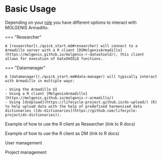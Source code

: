 # Basic Usage

Depending on your [role](./quick_start.md#quick-start) you have different options to interact with MOLGENIS Armadillo.

=== "Researcher"

    A [researcher](./quick_start.md#researcher) will connect to a Armadillo server with a R client [DSMolgenisArmadillo](https://molgenis.github.io/molgenis-r-datashield/), this client allows for execution of DataSHIELD functions.

=== "Datamanager"

    A [datamanager](./quick_start.md#data-manager) will typically interact with Armadillo in multiple ways:
    
    - Using the Armadillo UI
    - Using a R client [MolgenisArmadillo](https://molgenis.github.io/molgenis-r-armadillo/)
    - Using [dsUpload](https://lifecycle-project.github.io/ds-upload/) (R) to help upload data with the help of predefined harmonised data dictionaries ([ds-dictionaries](https://github.com/lifecycle-project/ds-dictionaries)).

Example of how to use the R client as Researcher (link to R docs)

Example of how to use the R client as DM (link to R docs)

User management

Project management 